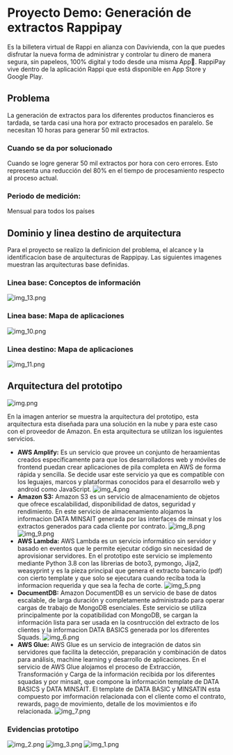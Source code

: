 # Proyecto Demo: Generación de extractos Rappipay
Es la billetera virtual de Rappi en alianza con Davivienda, con la que puedes disfrutar la nueva forma de administrar y controlar tu dinero de manera segura, sin papeleos, 100% digital y todo desde una misma App📲. RappiPay vive dentro de la aplicación Rappi que está disponible en App Store y Google Play.

## Problema
La generación de extractos para los diferentes productos financieros es tardada, se tarda casi una hora por extracto procesados en paralelo. Se necesitan 10 horas para generar 50 mil extractos.
### Cuando se da por solucionado
Cuando se logre generar 50 mil extractos por hora con cero errores. Esto representa una reducción del 80% en el tiempo de procesamiento respecto al proceso actual.
### Periodo de medición: 
Mensual para todos los países

## Dominio y linea destino de arquitectura
Para el proyecto se realizo la definicion del problema, el alcance y la identificacion base de arquitecturas de Rappipay. 
Las siguientes imagenes muestran las arquitecturas base definidas.
### Linea base: Conceptos de información
![img_13.png](imagenes/img_13.png)

### Linea base: Mapa de aplicaciones
![img_10.png](imagenes/img_10.png)

### Linea destino: Mapa de aplicaciones 
![img_11.png](imagenes/img_11.png)

## Arquitectura del prototipo
![img.png](imagenes/img.png)

En la imagen anterior se muestra la arquitectura del prototipo, esta arquitectura esta diseñada para una solución en la nube y para este caso con el proveedor de Amazon.
En esta arquitectura se utilizan los isguientes servicios.

* **AWS Amplify:** Es un servicio que provee un conjunto de heraamientas creados específicamente para que los desarrolladores web y móviles de frontend puedan crear aplicaciones de pila completa en AWS de forma rápida y sencilla. 
  Se decide usar este servicio ya que es compatible con los leguajes, marcos y plataformas conocidos para el desarrollo web y android como JavaScript.
  ![img_4.png](imagenes/img_4.png)
* **Amazon S3:** Amazon S3 es un servicio de almacenamiento de objetos que ofrece escalabilidad, disponibilidad de datos, seguridad y rendimiento. En este servicio de almacenamiento alojamos la informacion DATA MINSAIT generada por las interfaces de minsat y los extractos generados para cada cliente por contrato.
  ![img_8.png](imagenes/img_8.png)
  ![img_9.png](imagenes/img_9.png)
* **AWS Lambda:** AWS Lambda es un servicio informático sin servidor y basado en eventos que le permite ejecutar código sin necesidad de aprovisionar servidores. En el prototipo este servicio se implemento mediante Python 3.8 con las librerias de boto3, pymongo, Jija2, weasyprint y es la pieza principal que genera el extracto bancario (pdf) con cierto template y que solo se ejecutara cuando reciba toda la informacion requerida y que sea la fecha de corte.
  ![img_5.png](imagenes/img_5.png)
* **DocumentDB:** Amazon DocumentDB es un servicio de base de datos escalable, de larga duración y completamente administrado para operar cargas de trabajo de MongoDB esenciales. 
  Este servicio se utiliza principalmente por la copatibilidad con MongoDB, se cargan la información lista para ser usada en la cosntrucción del extracto de los clientes y la informacion DATA BASICS generada por los diferentes Squads.
  ![img_6.png](imagenes/img_6.png)
* **AWS Glue:** AWS Glue es un servicio de integración de datos sin servidores que facilita la detección, preparación y combinación de datos para análisis, machine learning y desarrollo de aplicaciones. En el servicio de AWS Glue alojamos el proceso de Extracción, Transformación y Carga de la información recibida por los diferentes squadas y por minsait, que compone la información template de DATA BASICS y DATA MINSAIT.
  El template de DATA BASIC y MINSATIN esta compuesto por imformación relacionada con el cliente como el contrato, rewards, pago de movimiento, detalle de los movimientos e ifo relacionada.
  ![img_7.png](imagenes/img_7.png)
### Evidencias prototipo
![img_2.png](imagenes/img_2.png)
![img_3.png](imagenes/img_3.png)
![img_1.png](imagenes/img_1.png)